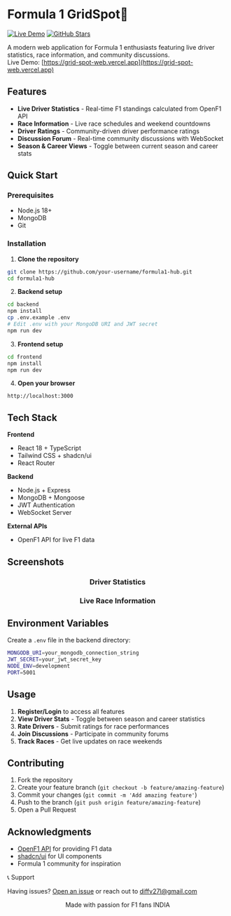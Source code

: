 # Formula 1 GridSpot🏁

[![Live Demo](https://img.shields.io/badge/Live%20Demo-Click%20Here-red?style=for-the-badge&logo=vercel)](https://grid-spot-web.vercel.app)
[![GitHub Stars](https://img.shields.io/github/stars/ac1d301/Grid-spot-web?style=for-the-badge)](https://github.com/ac1d301/Grid-spot-web)

A modern web application for Formula 1 enthusiasts featuring live driver statistics, race information, and community discussions.  
Live Demo: [https://grid-spot-web.vercel.app](https://grid-spot-web.vercel.app)


## Features

- **Live Driver Statistics** - Real-time F1 standings calculated from OpenF1 API
- **Race Information** - Live race schedules and weekend countdowns  
- **Driver Ratings** - Community-driven driver performance ratings
- **Discussion Forum** - Real-time community discussions with WebSocket
- **Season & Career Views** - Toggle between current season and career stats

## Quick Start

### Prerequisites

- Node.js 18+
- MongoDB
- Git

### Installation

1. **Clone the repository**
```bash
git clone https://github.com/your-username/formula1-hub.git
cd formula1-hub
```

2. **Backend setup**
```bash
cd backend
npm install
cp .env.example .env
# Edit .env with your MongoDB URI and JWT secret
npm run dev
```

3. **Frontend setup**
```bash
cd frontend
npm install
npm run dev
```

4. **Open your browser**
```
http://localhost:3000
```

## Tech Stack

**Frontend**
- React 18 + TypeScript
- Tailwind CSS + shadcn/ui
- React Router

**Backend**
- Node.js + Express
- MongoDB + Mongoose  
- JWT Authentication
- WebSocket Server

**External APIs**
- OpenF1 API for live F1 data

## Screenshots

<div align="center">

### Driver Statistics


### Live Race Information  


</div>

## Environment Variables

Create a `.env` file in the backend directory:

```bash
MONGODB_URI=your_mongodb_connection_string
JWT_SECRET=your_jwt_secret_key
NODE_ENV=development
PORT=5001
```

## Usage

1. **Register/Login** to access all features
2. **View Driver Stats** - Toggle between season and career statistics  
3. **Rate Drivers** - Submit ratings for race performances
4. **Join Discussions** - Participate in community forums
5. **Track Races** - Get live updates on race weekends

## Contributing

1. Fork the repository
2. Create your feature branch (`git checkout -b feature/amazing-feature`)
3. Commit your changes (`git commit -m 'Add amazing feature'`)
4. Push to the branch (`git push origin feature/amazing-feature`)  
5. Open a Pull Request


## Acknowledgments

- [OpenF1 API](https://openf1.org/) for providing F1 data
- [shadcn/ui](https://ui.shadcn.com/) for UI components
- Formula 1 community for inspiration

📞 Support

Having issues? [Open an issue](https://github.com/ac1d301/formula1-hub/issues) or reach out to [diffv27l@gmail.com](mailto:diffv27@gmail.com.com)

<div align="center">
Made with passion for F1 fans INDIA
</div>
